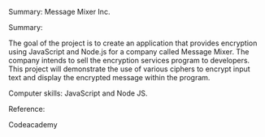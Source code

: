 Summary: Message Mixer Inc.

Summary:

The goal of the project is to create an application that provides encryption using JavaScript and Node.js for a company called Message Mixer. The company intends to sell the encryption services program to developers. This project will demonstrate the use of various ciphers to encrypt input text and display the encrypted message within the program.

Computer skills: JavaScript and Node JS.

Reference:

Codeacademy
